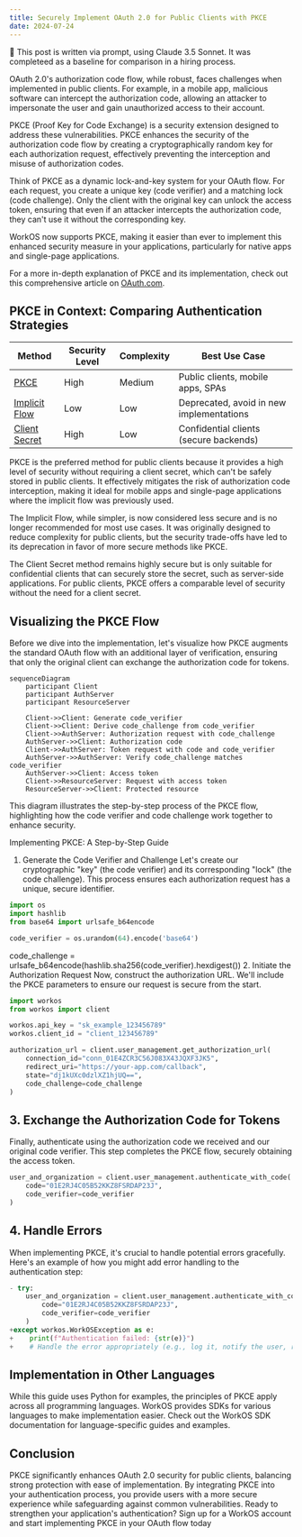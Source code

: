 ```yaml
---
title: Securely Implement OAuth 2.0 for Public Clients with PKCE
date: 2024-07-24
---
```


<p class="bg-yellow-100 p-6 text-yellow-800 border-yellow-800 border-0 border-l-4" data-astro-source-file="/Users/chan/sites/chan.dev/src/components/post.astro" data-astro-source-loc="36:85">
🚧 This post is written via prompt, using Claude 3.5 Sonnet. It was completeed as a baseline for comparison in a hiring process.
</p>

OAuth 2.0's authorization code flow, while robust, faces challenges when implemented in public clients. For example, in a mobile app, malicious software can intercept the authorization code, allowing an attacker to impersonate the user and gain unauthorized access to their account.

PKCE (Proof Key for Code Exchange) is a security extension designed to address these vulnerabilities. PKCE enhances the security of the authorization code flow by creating a cryptographically random key for each authorization request, effectively preventing the interception and misuse of authorization codes.

Think of PKCE as a dynamic lock-and-key system for your OAuth flow. For each request, you create a unique key (code verifier) and a matching lock (code challenge). Only the client with the original key can unlock the access token, ensuring that even if an attacker intercepts the authorization code, they can't use it without the corresponding key.

WorkOS now supports PKCE, making it easier than ever to implement this enhanced security measure in your applications, particularly for native apps and single-page applications.

For a more in-depth explanation of PKCE and its implementation, check out this comprehensive article on [OAuth.com](https://oauth.com/oauth2-servers/pkce/).

## PKCE in Context: Comparing Authentication Strategies

| Method                                                                                   | Security Level | Complexity | Best Use Case                            |
| ---------------------------------------------------------------------------------------- | -------------- | ---------- | ---------------------------------------- |
| [PKCE](https://oauth.com/oauth2-servers/pkce/)                                           | High           | Medium     | Public clients, mobile apps, SPAs        |
| [Implicit Flow](https://oauth.com/oauth2-servers/oauth2-clients/mobile-and-native-apps/) | Low            | Low        | Deprecated, avoid in new implementations |
| [Client Secret](https://oauth.com/oauth2-servers/client-registration/client-id-secret/)  | High           | Low        | Confidential clients (secure backends)   |

PKCE is the preferred method for public clients because it provides a high level of security without requiring a client secret, which can't be safely stored in public clients. It effectively mitigates the risk of authorization code interception, making it ideal for mobile apps and single-page applications where the implicit flow was previously used.

The Implicit Flow, while simpler, is now considered less secure and is no longer recommended for most use cases. It was originally designed to reduce complexity for public clients, but the security trade-offs have led to its deprecation in favor of more secure methods like PKCE.

The Client Secret method remains highly secure but is only suitable for confidential clients that can securely store the secret, such as server-side applications. For public clients, PKCE offers a comparable level of security without the need for a client secret.

## Visualizing the PKCE Flow

Before we dive into the implementation, let's visualize how PKCE augments the standard OAuth flow with an additional layer of verification, ensuring that only the original client can exchange the authorization code for tokens.

```mermaid
sequenceDiagram
    participant Client
    participant AuthServer
    participant ResourceServer

    Client->>Client: Generate code_verifier
    Client->>Client: Derive code_challenge from code_verifier
    Client->>AuthServer: Authorization request with code_challenge
    AuthServer->>Client: Authorization code
    Client->>AuthServer: Token request with code and code_verifier
    AuthServer->>AuthServer: Verify code_challenge matches code_verifier
    AuthServer->>Client: Access token
    Client->>ResourceServer: Request with access token
    ResourceServer->>Client: Protected resource
```

This diagram illustrates the step-by-step process of the PKCE flow, highlighting how the code verifier and code challenge work together to enhance security.

Implementing PKCE: A Step-by-Step Guide

1. Generate the Code Verifier and Challenge
   Let's create our cryptographic "key" (the code verifier) and its corresponding "lock" (the code challenge). This process ensures each authorization request has a unique, secure identifier.

```python
import os
import hashlib
from base64 import urlsafe_b64encode

code_verifier = os.urandom(64).encode('base64')
```

code_challenge = urlsafe_b64encode(hashlib.sha256(code_verifier).hexdigest()) 2. Initiate the Authorization Request
Now, construct the authorization URL. We'll include the PKCE parameters to ensure our request is secure from the start.

```python
import workos
from workos import client

workos.api_key = "sk_example_123456789"
workos.client_id = "client_123456789"

authorization_url = client.user_management.get_authorization_url(
    connection_id="conn_01E4ZCR3C56J083X43JQXF3JK5",
    redirect_uri="https://your-app.com/callback",
    state="dj1kUXc0dzlXZ1hjUQ==",
    code_challenge=code_challenge
)
```

## 3. Exchange the Authorization Code for Tokens

Finally, authenticate using the authorization code we received and our original code verifier. This step completes the PKCE flow, securely obtaining the access token.

```python
user_and_organization = client.user_management.authenticate_with_code(
    code="01E2RJ4C05B52KKZ8FSRDAP23J",
    code_verifier=code_verifier
)
```

## 4. Handle Errors

When implementing PKCE, it's crucial to handle potential errors gracefully. Here's an example of how you might add error handling to the authentication step:

```python
- try:
    user_and_organization = client.user_management.authenticate_with_code(
        code="01E2RJ4C05B52KKZ8FSRDAP23J",
        code_verifier=code_verifier
    )
+except workos.WorkOSException as e:
+    print(f"Authentication failed: {str(e)}")
+    # Handle the error appropriately (e.g., log it, notify the user, retry)

```

## Implementation in Other Languages

While this guide uses Python for examples, the principles of PKCE apply across all programming languages. WorkOS provides SDKs for various languages to make implementation easier. Check out the WorkOS SDK documentation for language-specific guides and examples.

## Conclusion

PKCE significantly enhances OAuth 2.0 security for public clients, balancing strong protection with ease of implementation. By integrating PKCE into your authentication process, you provide users with a more secure experience while safeguarding against common vulnerabilities.
Ready to strengthen your application's authentication? Sign up for a WorkOS account and start implementing PKCE in your OAuth flow today
